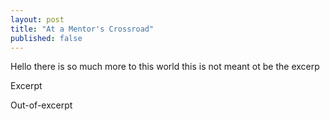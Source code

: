 ```yaml
---
layout: post
title: "At a Mentor's Crossroad"
published: false
---
```


Hello there is so much more to this <!--more-->  world this is not meant ot be the excerp

Excerpt


Out-of-excerpt
